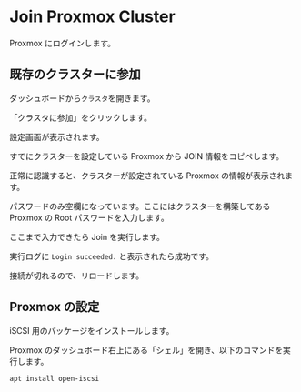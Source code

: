 # Join Proxmox Cluster

Proxmox にログインします。

## 既存のクラスターに参加

ダッシュボードから`クラスタ`を開きます。

「クラスタに参加」をクリックします。

設定画面が表示されます。

すでにクラスターを設定している Proxmox から JOIN 情報をコピペします。

正常に認識すると、クラスターが設定されている Proxmox の情報が表示されます。

パスワードのみ空欄になっています。ここにはクラスターを構築してある Proxmox の Root パスワードを入力します。

ここまで入力できたら Join を実行します。

実行ログに `Login succeeded.` と表示されたら成功です。

接続が切れるので、リロードします。

## Proxmox の設定

iSCSI 用のパッケージをインストールします。

Proxmox のダッシュボード右上にある「シェル」を開き、以下のコマンドを実行します。

```sh
apt install open-iscsi
```
